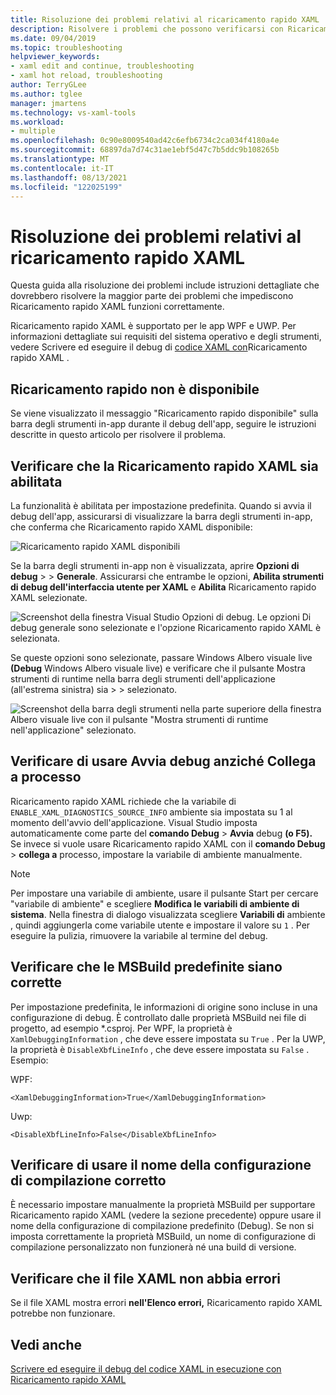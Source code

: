 ```yaml
---
title: Risoluzione dei problemi relativi al ricaricamento rapido XAML
description: Risolvere i problemi che possono verificarsi con Ricaricamento rapido XAML.
ms.date: 09/04/2019
ms.topic: troubleshooting
helpviewer_keywords:
- xaml edit and continue, troubleshooting
- xaml hot reload, troubleshooting
author: TerryGLee
ms.author: tglee
manager: jmartens
ms.technology: vs-xaml-tools
ms.workload:
- multiple
ms.openlocfilehash: 0c90e8009540ad42c6efb6734c2ca034f4180a4e
ms.sourcegitcommit: 68897da7d74c31ae1ebf5d47c7b5ddc9b108265b
ms.translationtype: MT
ms.contentlocale: it-IT
ms.lasthandoff: 08/13/2021
ms.locfileid: "122025199"
---
```

# <a name="troubleshooting-xaml-hot-reload"></a>Risoluzione dei problemi relativi al ricaricamento rapido XAML

Questa guida alla risoluzione dei problemi include istruzioni dettagliate che dovrebbero risolvere la maggior parte dei problemi che impediscono Ricaricamento rapido XAML funzioni correttamente.

Ricaricamento rapido XAML è supportato per le app WPF e UWP. Per informazioni dettagliate sui requisiti del sistema operativo e degli strumenti, vedere Scrivere ed eseguire il debug di [codice XAML con](xaml-hot-reload.md)Ricaricamento rapido XAML .

## <a name="hot-reload-is-not-available"></a>Ricaricamento rapido non è disponibile

Se viene visualizzato il messaggio "Ricaricamento rapido disponibile" sulla barra degli strumenti in-app durante il debug dell'app, seguire le istruzioni descritte in questo articolo per risolvere il problema.

## <a name="verify-that-xaml-hot-reload-is-enabled"></a>Verificare che la Ricaricamento rapido XAML sia abilitata

La funzionalità è abilitata per impostazione predefinita. Quando si avvia il debug dell'app, assicurarsi di visualizzare la barra degli strumenti in-app, che conferma che Ricaricamento rapido XAML disponibile:

![Ricaricamento rapido XAML disponibili](../debugger/media/xaml-hot-reload-available.png)

Se la barra degli strumenti in-app non è visualizzata, aprire **Opzioni di debug**  >    >  **Generale**. Assicurarsi che entrambe le opzioni, **Abilita strumenti di debug dell'interfaccia utente per XAML** e **Abilita** Ricaricamento rapido XAML selezionate.

![Screenshot della finestra Visual Studio Opzioni di debug. Le opzioni Di debug generale sono selezionate e l'opzione Ricaricamento rapido XAML è selezionata.](../debugger/media/xaml-hot-reload-enable.png)

Se queste opzioni sono selezionate, passare Windows Albero visuale live **(Debug** Windows Albero visuale live) e verificare che il pulsante Mostra strumenti di runtime nella barra degli strumenti dell'applicazione (all'estrema sinistra) sia  >    >  selezionato. 

![Screenshot della barra degli strumenti nella parte superiore della finestra Albero visuale live con il pulsante "Mostra strumenti di runtime nell'applicazione" selezionato.](../debugger/media/xaml-hot-reload-show-runtime-tools.png)

## <a name="verify-that-you-use-start-debugging-rather-than-attach-to-process"></a>Verificare di usare Avvia debug anziché Collega a processo

Ricaricamento rapido XAML richiede che la variabile di `ENABLE_XAML_DIAGNOSTICS_SOURCE_INFO` ambiente sia impostata su 1 al momento dell'avvio dell'applicazione. Visual Studio imposta automaticamente come parte del **comando Debug**  >  **Avvia** debug **(o F5).** Se invece si vuole usare Ricaricamento rapido XAML con il **comando Debug**  >  **collega a** processo, impostare la variabile di ambiente manualmente.

> [!NOTE]
> Per impostare una variabile di ambiente, usare il pulsante Start per cercare "variabile di ambiente" e scegliere **Modifica le variabili di ambiente di sistema**. Nella finestra di dialogo visualizzata scegliere **Variabili di** ambiente , quindi aggiungerla come variabile utente e impostare il valore su `1` . Per eseguire la pulizia, rimuovere la variabile al termine del debug.

## <a name="verify-that-your-msbuild-properties-are-correct"></a>Verificare che le MSBuild predefinite siano corrette

Per impostazione predefinita, le informazioni di origine sono incluse in una configurazione di debug. È controllato dalle proprietà MSBuild nei file di progetto, ad esempio *.csproj. Per WPF, la proprietà è `XamlDebuggingInformation` , che deve essere impostata su `True` . Per la UWP, la proprietà è `DisableXbfLineInfo` , che deve essere impostata su `False` . Esempio:

WPF:

`<XamlDebuggingInformation>True</XamlDebuggingInformation>`

Uwp:

`<DisableXbfLineInfo>False</DisableXbfLineInfo>`

## <a name="verify-that-you-are-using-the-correct-build-configuration-name"></a>Verificare di usare il nome della configurazione di compilazione corretto

È necessario impostare manualmente la proprietà MSBuild per supportare Ricaricamento rapido XAML (vedere la sezione precedente) oppure usare il nome della configurazione di compilazione predefinito (Debug). Se non si imposta correttamente la proprietà MSBuild, un nome di configurazione di compilazione personalizzato non funzionerà né una build di versione.

## <a name="verify-that-your-xaml-file-has-no-errors"></a>Verificare che il file XAML non abbia errori

Se il file XAML mostra errori **nell'Elenco errori,** Ricaricamento rapido XAML potrebbe non funzionare.

## <a name="see-also"></a>Vedi anche

[Scrivere ed eseguire il debug del codice XAML in esecuzione con Ricaricamento rapido XAML](xaml-hot-reload.md)
